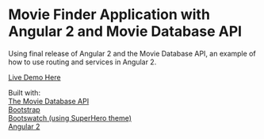# Movie Finder Application with Angular 2 and Movie Database API
Using final release of Angular 2 and the Movie Database API, an example of how to use routing and services in Angular 2.

<a href="http://mikeparda.com/ng2-movie-finder/">Live Demo Here</a>

Built with:<br>
<a href="https://www.themoviedb.org/documentation/api">The Movie Database API</a><br>
<a href="http://getbootstrap.com/">Bootstrap</a><br>
<a href="https://bootswatch.com/">Bootswatch (using SuperHero theme)</a><br>
<a href="https://angular.io/">Angular 2</a><br>
